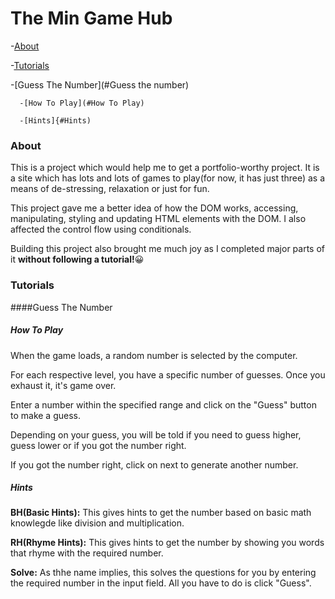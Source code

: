 # The Min Game Hub

-[About](#About)

-[Tutorials](#Tutorials)

  -[Guess The Number](#Guess the number)
  
      -[How To Play](#How To Play)
      
      -[Hints]{#Hints)

### About
This is a project which would help me to get a portfolio-worthy project. It is a site which has lots and lots of games to play(for now, it has just three) as a means of de-stressing, relaxation or just for fun.

This project gave me a better idea of how the DOM works, accessing, manipulating, styling and updating HTML elements with the DOM. I also affected the control flow using conditionals.

Building this project also brought me much joy as I completed major parts of it **without following a tutorial!**😀

### Tutorials

####Guess The Number

##### How To Play
 When the game loads, a random number is selected by the computer.
 
 For each respective level, you have a specific number of guesses. Once you exhaust it, it's game over.
 
 Enter a number within the specified range and click on the "Guess" button to make a guess.
 
 Depending on your guess, you will be told if you need to guess higher, guess lower or if you got the number right.
 
 If you got the number right, click on next to generate another number.
 
##### Hints

 **BH(Basic Hints):** This gives hints to get the number based on basic math knowlegde like division and multiplication.
 
 **RH(Rhyme Hints):** This gives hints to get the number by showing you words that rhyme with the required number.
 
 **Solve:** As thhe name implies, this solves the questions for you by entering the required number in the input field. All you have to do is click "Guess".
